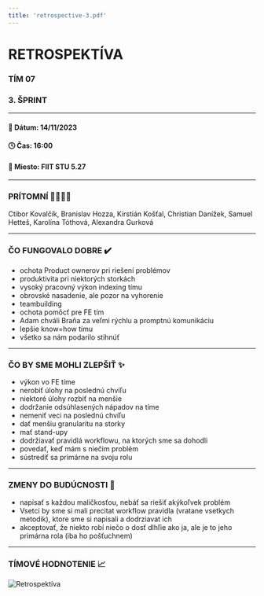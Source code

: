 ```yaml
---
title: 'retrospective-3.pdf'
---
```


# RETROSPEKTÍVA

### TÍM 07

### 3. ŠPRINT

---

#### 📆 Dátum: 14/11/2023

#### 🕓 Čas: 16:00

#### 📍 Miesto: FIIT STU 5.27

---

### PRÍTOMNÍ 👩‍👨‍👧‍👦

Ctibor Kovalčík, Branislav Hozza, Kirstián Košťal, Christian Danížek, Samuel Hetteš, Karolína Tóthová, Alexandra Gurková


---

### ČO FUNGOVALO DOBRE ✔️

- ochota Product ownerov pri riešení problémov
- produktivita pri niektorých storkách
- vysoký pracovný výkon indexing tímu
- obrovské nasadenie, ale pozor na vyhorenie
- teambuilding
- ochota pomôcť pre FE tím
- Adam chváli Braňa za veľmi rýchlu a promptnú komunikáciu
- lepšie know=how tímu
- všetko sa nám podarilo stihnúť


---

### ČO BY SME MOHLI ZLEPŠIŤ ✨

- výkon vo FE tíme
- nerobiť úlohy na poslednú chvíľu
- niektoré úlohy rozbiť na menšie
- dodržanie odsúhlasených nápadov na tíme
- nemeniť veci na poslednú chvíľu
- dať menšiu granularitu na storky
- mať stand-upy
- dodržiavať pravidlá workflowu, na ktorých sme sa dohodli
- povedať, keď mám s niečim problém
- sústrediť sa primárne na svoju rolu


---

### ZMENY DO BUDÚCNOSTI 🚀
- napísať s každou maličkosťou, nebáť sa riešiť akýkoľvek problém
- Vsetci by sme si mali precitat workflow pravidla (vratane vsetkych metodik), ktore sme si napisali a dodrziavat ich
- akceptovať, že niekto robí niečo o dosť dlhľie ako ja, ale je to jeho primárna rola (iba ho pošťuchnem)

---

### TÍMOVÉ HODNOTENIE 📈

![Retrospektíva](/images/retrospectives/retrospective-3.png 'Retrospektíva')
